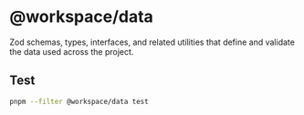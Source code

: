 # @workspace/data

Zod schemas, types, interfaces, and related utilities that define and validate the data used across the project.

## Test

```sh
pnpm --filter @workspace/data test
```
